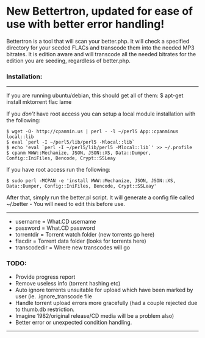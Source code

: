 # New Bettertron, updated for ease of use with better error handling!

Bettertron is a tool that will scan your better.php. It will check a specified directory for your seeded FLACs and transcode them into the needed MP3 bitrates. It is edition aware and will transcode all the needed bitrates for the edition you are seeding, regardless of better.php.

### Installation:
***
If you are running ubuntu/debian, this should get all of them:
    $ apt-get install mktorrent flac lame

If you _don't_ have root access you can setup a local module installation with the following:

    $ wget -O- http://cpanmin.us | perl - -l ~/perl5 App::cpanminus local::lib
    $ eval `perl -I ~/perl5/lib/perl5 -Mlocal::lib`
    $ echo 'eval `perl -I ~/perl5/lib/perl5 -Mlocal::lib`' >> ~/.profile
    $ cpanm WWW::Mechanize, JSON, JSON::XS, Data::Dumper, Config::IniFiles, Bencode, Crypt::SSLeay

If you have root access run the following:

    $ sudo perl -MCPAN -e 'install WWW::Mechanize, JSON, JSON::XS, Data::Dumper, Config::IniFiles, Bencode, Crypt::SSLeay'

After that, simply run the better.pl script. It will generate a config file called ~/.better - You will need to edit this before use.
***
 * username = What.CD username
 * password = What.CD password
 * torrentdir = Torrent watch folder (new torrents go here)
 * flacdir = Torrent data folder (looks for torrents here)
 * transcodedir = Where new transcodes will go

### TODO:
 * Provide progress report
 * Remove useless info (torrent hashing etc)
 * Auto ignore torrents unsuitable for upload which have been marked by user (ie. .ignore_transcode file
 * Handle torrent upload errors more gracefully (had a couple rejected due to thumb.db restriction. 
 * Imagine 1982/original release/CD media will be a problem also)
 * Better error or unexpected condition handling.
***
